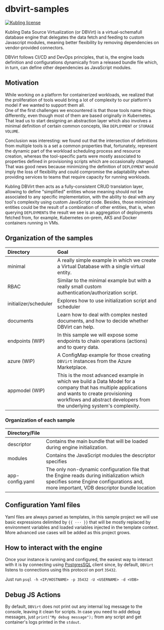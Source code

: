 # dbvirt-samples

[![Kubling license](https://img.shields.io/badge/license-Apache%202.0-blue.svg?style=flat-square)](LICENSE)

Kubling Data Source Virtualization (or DBVirt) is a virtual-schemafull database engine that delegates the data fetch and feeding to custom Javascript modules, meaning better flexibility by removing dependencies on vendor-provided connectors.

DBVirt follows CI/CD and DevOps principles, that is, the engine loads definition and configurations dynamically from a released bundle file which,
in turn, can define other dependencies as JavaScript modules.

## Motivation
While working on a platform for containerized workloads, we realized that the proliferation of tools would bring a lot of complexity to our platform's model
if we wanted to support them all.
<br/>
One of the first challenges we encountered is that those tools name things differently, even though most of them are based originally in Kubernetes.
That lead us to start designing an abstraction layer which also involves a minimal definition of certain common concepts, like `DEPLOYMENT` or `STORAGE VOLUME`.


Conclusion was interesting: we found out that the intersection of definitions from multiple tools is a set a common properties that, fortunately, represent
the dynamic part of the workload scheduling process and resource creation, whereas the tool-specific parts were mostly associated to properties defined in provisioning scripts
which are occasionally changed.
<br/>
That was good news because minimizing the definition of `DEPLOYMENT` would imply the loss of flexibility and could compromise the adaptability when providing services
to teams that require capacity for running workloads.

Kubling DBVirt then acts as a fully-consistent CRUD translation layer, allowing to define "simplified" entities whose meaning should not be associated to any specific implementation, with the
ability to deal with any tool's complexity using custom JavaScript code.
Besides, those minimized entities could be the result of a combination of other entities, that is, when querying `DEPLOYMENT`s the result we see is an aggregation of deployments
fetched from, for example, Kubernetes on-prem, AKS and Docker containers running in VMs.


## Organization of the samples
| Directory             | Goal                                                                                                                                                                                                                      |
|:----------------------|:--------------------------------------------------------------------------------------------------------------------------------------------------------------------------------------------------------------------------|
| minimal               | A really simple example in which we create a Virtual Database with a single virtual entity.                                                                                                                               |
| RBAC                  | Similar to the minimal example but with a really small custom authentication/authorization script.                                                                                                                        |
| initializer/scheduler | Explores how to use initialization script and scheduler                                                                                                                                                                   |
| documents             | Learn how to deal with complex nested documents, and how to decide whether DBVirt can help.                                                                                                                               |
| endpoints (WIP)       | In this sample we will expose some endpoints to chain operations (actions) and to query data.                                                                                                                             |
| azure (WIP)           | A ConfigMap example for those creating `DBVirt` instances from the Azure Marketplace.                                                                                                                                     |
| appmodel (WIP)        | This is the most advanced example in which we build a Data Model for a company that has multiple applications and wants to create provisioning workflows and abstract developers from the underlying system's complexity. |

### Organization of each sample
| Directory/File  |                                                                                                                                                                                     |
|:----------------|:------------------------------------------------------------------------------------------------------------------------------------------------------------------------------------|
| descriptor      | Contains the main bundle that will be loaded during engine initialization.                                                                                                          |
| modules         | Contains the JavaScript modules the descriptor specifies                                                                                                                            |
| app-config.yaml | The only non-dynamic configuration file that the Engine reads during initialization which specifies some Engine configurations and, more important, VDB descriptor bundle location  |

## Configuration Yaml files
Yaml files are always parsed as templates, in this sample project we will use basic expressions delimited by `{{ ··· }}` that will be mostly replaced by environment variables and loaded variables injected in the template context.
More advanced use cases will be added as this project grows.

## How to interact with the engine
Once your instance is running and configured, the easiest way to interact with it is by connecting using [PostgresSQL](https://www.postgresql.org/docs/current/protocol-message-formats.html)
client since, by default, `DBVirt` listens to connections using this protocol on port `35432`.

Just run `psql -h <IP/HOSTNAME> -p 35432 -U <USERNAME> -d <VDB>`

## Debug JS Actions
By default, `DBVirt` does not print out any internal log message to the console, leaving it clean for scripts.
In case you need to add debug messages, just `print("My debug message");` from any script and get container's logs printed in the `stdout`.
